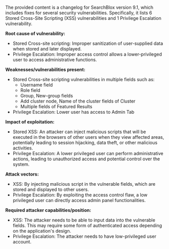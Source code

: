 The provided content is a changelog for SearchBlox version 9.1, which includes fixes for several security vulnerabilities. Specifically, it lists 6 Stored Cross-Site Scripting (XSS) vulnerabilities and 1 Privilege Escalation vulnerability.

**Root cause of vulnerability:**
- Stored Cross-site scripting: Improper sanitization of user-supplied data when stored and later displayed.
- Privilege Escalation: Improper access control allows a lower-privileged user to access administrative functions.

**Weaknesses/vulnerabilities present:**
- Stored Cross-site scripting vulnerabilities in multiple fields such as:
  - Username field
  - Role field
  - Group, New-group fields
  - Add cluster node, Name of the cluster fields of Cluster
  - Multiple fields of Featured Results
- Privilege Escalation: Lower user has access to Admin Tab

**Impact of exploitation:**
- Stored XSS: An attacker can inject malicious scripts that will be executed in the browsers of other users when they view affected areas, potentially leading to session hijacking, data theft, or other malicious activities.
- Privilege Escalation: A lower privileged user can perform administrative actions, leading to unauthorized access and potential control over the system.

**Attack vectors:**
- XSS: By injecting malicious script in the vulnerable fields, which are stored and displayed to other users.
- Privilege Escalation: By exploiting the access control flaw, a low privileged user can directly access admin panel functionalities.

**Required attacker capabilities/position:**
- XSS: The attacker needs to be able to input data into the vulnerable fields. This may require some form of authenticated access depending on the application's design.
- Privilege Escalation: The attacker needs to have low-privileged user account.